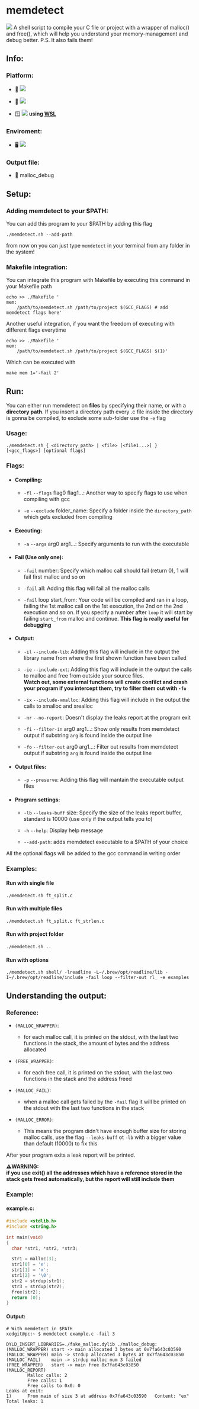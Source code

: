 # memdetect
<img src="https://img.shields.io/badge/Tools-debug-blueviolet" />
A shell script to compile your C file or project with a wrapper of malloc() and free(), which will help you understand your memory-management and debug better.
P.S. It also fails them!

## Info:

### Platform:

  - 🍏 <img src="https://img.shields.io/badge/MacOs-working-brightgreen" />

  - 🐧 <img src="https://img.shields.io/badge/Linux-working-brightgreen" />

  - 🪟 <img src="https://img.shields.io/badge/Windows 10/11-working-brightgreen" /> **using [WSL](https://docs.microsoft.com/en-us/windows/wsl/install)**

### Enviroment:

  - 🖥️ <img src="https://img.shields.io/badge/C-gcc-blueviolet" />

### Output file:

  - 📄 malloc_debug

## Setup:

### Adding memdetect to your $PATH:
You can add this program to your $PATH by adding this flag

```console
./memdetect.sh --add-path
```
from now on you can just type `memdetect` in your terminal from any folder in the system!
 
### Makefile integration:
You can integrate this program with Makefile by executing this command in your Makefile path

```shell
echo >> ./Makefile '
mem:
    /path/to/memdetect.sh /path/to/project $(GCC_FLAGS) # add memdetect flags here'
```
Another useful integration, if you want the freedom of executing with different flags everytime

```shell
echo >> ./Makefile '
mem:
    /path/to/memdetect.sh /path/to/project $(GCC_FLAGS) $(1)'
```

Which can be executed with

```shell
make mem 1='-fail 2'
```

## Run:

You can either run memdetect on **files** by specifying their name, or with a **directory path**. If you insert a directory path every .c file inside the directory is gonna be compiled, to exclude some sub-folder use the `-e` flag

### Usage:
    ./memdetect.sh { <directory_path> | <file> [<file1...>] } [<gcc_flags>] [optional flags]

### Flags:

 - #### Compiling:

   - `-fl` `--flags` flag0 flag1...: Another way to specify flags to use when compiling with gcc
   
   - `-e` `--exclude` folder_name: Specify a folder inside the `directory_path` which gets excluded from compiling

 - #### Executing:
   
   - `-a` `--args` arg0 arg1...: Specify arguments to run with the executable


 - #### Fail (Use only one):

   - `-fail` number: Specify which malloc call should fail (return 0), 1 will fail first malloc and so on

   - `-fail` all: Adding this flag will fail all the malloc calls

   - `-fail` loop start_from: Your code will be compiled and ran in a loop, failing the 1st malloc call on the 1st execution, the 2nd on the 2nd execution and so on. If you specify a number after `loop` it will start by failing `start_from` malloc and continue. **This flag is really useful for debugging**

 - #### Output:

   - `-il` `--include-lib`: Adding this flag will include in the output the library name from where the first shown function have been called

   - `-ie` `--include-ext`: Adding this flag will include in the output the calls to malloc and free from outside your source files.  
   **Watch out, some external functions will create confilct and crash your program if you intercept them, try to filter them out with `-fo`**

   - `-ix` `--include-xmalloc`: Adding this flag will include in the output the calls to xmalloc and xrealloc

   - `-nr` `--no-report`: Doesn't display the leaks report at the program exit

   - `-fi` `--filter-in` arg0 arg1...: Show only results from memdetect output if substring `arg` is found inside the output line

   - `-fo` `--filter-out` arg0 arg1...: Filter out results from memdetect output if substring `arg` is found inside the output line

 - #### Output files:

   - `-p` `--preserve`: Adding this flag will mantain the executable output files

 - #### Program settings:

   - `-lb` `--leaks-buff` size: Specify the size of the leaks report buffer, standard is 10000 (use only if the output tells you to)
     
   - `-h` `--help`: Display help message
 
   - `--add-path`: adds memdetect executable to a $PATH of your choice

   
 All the optional flags will be added to the gcc command in writing order

### Examples:

#### Run with single file

    ./memdetect.sh ft_split.c
   
#### Run with multiple files

    ./memdetect.sh ft_split.c ft_strlen.c

#### Run with project folder

    ./memdetect.sh ..

#### Run with options

    ./memdetect.sh shell/ -lreadline -L~/.brew/opt/readline/lib -I~/.brew/opt/readline/include -fail loop --filter-out rl_ -e examples

## Understanding the output:

### Reference:

 - `(MALLOC_WRAPPER)`:
    - for each malloc call, it is printed on the stdout, with the last two functions in the stack, the amount of bytes and the address allocated
   
 - `(FREE_WRAPPER)`:
    - for each free call, it is printed on the stdout, with the last two functions in the stack and the address freed

 - `(MALLOC_FAIL)`:
    - when a malloc call gets failed by the `-fail` flag it will be printed on the stdout with the last two functions in the stack

 - `(MALLOC_ERROR)`:
    - This means the program didn't have enough buffer size for storing malloc calls, use the flag `--leaks-buff` ot `-lb` with a bigger value than default (10000) to fix this

After your program exits a leak report will be printed. 

**⚠️WARNING:  
if you use exit() all the addresses which have a reference stored in the stack gets freed automatically, but the report will still include them**

### Example:

#### example.c:

```c
#include <stdlib.h>
#include <string.h>

int main(void)
{
  char *str1, *str2, *str3;

  str1 = malloc(3);
  str1[0] = 'e';
  str1[1] = 'x';
  str1[2] = '\0';
  str2 = strdup(str1);
  str3 = strdup(str2);
  free(str2);
  return (0);
}
```

#### Output:

```console
# With memdetect in $PATH
xedgit@pc:~ $ memdetect example.c -fail 3
```

    DYLD_INSERT_LIBRARIES=./fake_malloc.dylib ./malloc_debug:
    (MALLOC_WRAPPER) start -> main allocated 3 bytes at 0x7fa643c03590
    (MALLOC_WRAPPER) main -> strdup allocated 3 bytes at 0x7fa643c03850
    (MALLOC_FAIL)    main -> strdup malloc num 3 failed
    (FREE_WRAPPER)   start -> main free 0x7fa643c03850
    (MALLOC_REPORT)
            Malloc calls: 2
            Free calls: 1
            Free calls to 0x0: 0
    Leaks at exit:
    1)      From main of size 3 at address 0x7fa643c03590   Content: "ex"
    Total leaks: 1
